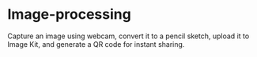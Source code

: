# Image-processing
Capture an image using webcam, convert it to a pencil sketch, upload it to Image Kit, and generate a QR code for instant sharing.
